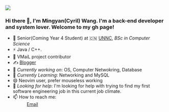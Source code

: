 <img src="https://raw.githubusercontent.com/cyrilwongmy/ImgRepo/master/img/20210622204355.png"/>
 
### Hi there 👋, I'm Mingyan(Cyril) Wang. I'm a back-end developer and system lover. Welcome to my gh page! <br>
 
- 🍻 Senior(Coming Year 4 Student) at 🇨🇳 [UNNC](https://www.nottingham.edu.cn/en/index.aspx), _BSc in Computer Science_
- ⚡ Java / C++.
- 📒 VMaiL project contributor
- ✍️ [Blogger](http://mywong.cn)
- 🔭 *Currently working on*:  OS, Computer Netwokring, Database
- 🌱 *Currently Learning*: Networking and MySQL<br>
- 😄 Neovim user, prefer mouseless working
- 🤔 *Looking for help*: I'm looking for help with trying to find my first software engineering job in this current job climate.<br>
- 📫 How to reach me: <br>
&nbsp;&nbsp;&nbsp;&nbsp;&nbsp;&nbsp;&nbsp;&nbsp;&nbsp;&nbsp; [Email](scymw2@nottingham.edu.cn)

 
 
<!--

Resume:  [Christina Kopecky Resume](https://resume.christinakopecky.com) (PDF download)

**ckopecky/ckopecky** is a ✨ _special_ ✨ repository because its `README.md` (this file) appears on your GitHub profile.
 
Here are some ideas to get you started:
 
- 🔭 I'm currently working on ...
- 🌱 I'm currently learning ...
- 👯 I'm looking to collaborate on ...
- 🤔 I'm looking for help with ...
- 💬 Ask me about ...
- 📫 How to reach me: ...
- 😄 Pronouns: ...
- ⚡ Fun fact: ...
-->


<!--
**cyrilwongmy/cyrilwongmy** is a ✨ _special_ ✨ repository because its `README.md` (this file) appears on your GitHub profile.

Here are some ideas to get you started:

- 🔭 I’m currently working on ...
- 🌱 I’m currently learning ...
- 👯 I’m looking to collaborate on ...
- 🤔 I’m looking for help with ...
- 💬 Ask me about ...
- 📫 How to reach me: ...
- 😄 Pronouns: ...
- ⚡ Fun fact: ...
-->
